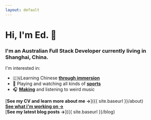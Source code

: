 ```yaml
---
layout: default 
---
```


# Hi, I'm Ed. 👋
### I'm an Australian Full Stack Developer currently living in Shanghai, China. 

I'm interested in:
- 🇨🇳Learning Chinese [**through immersion**](https://refold.la/explained#philosophySection) 
- 🏉  Playing and watching all kinds of [**sports**](https://en.wikipedia.org/wiki/Australian_rules_football)
- 🎧  [**Making**](https://soundcloud.com/ramcee) and listening to weird music

[**See my CV and learn more about me →**]({{ site.baseurl }}/about) </br>
[**See what i'm working on →**](https://github.com/egr-smart) </br>
[**See my latest blog posts →**]({{ site.baseurl }}/blog) </br>
